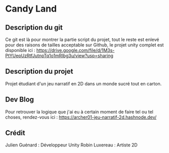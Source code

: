 # Candy Land
## Description du git
Ce git est là pour montrer la partie script du projet, tout le reste est enlevé pour des raisons de tailles acceptable sur Github, le projet unity complet est disponible ici : 
https://drive.google.com/file/d/1M3s-PtYUepUzRtfJutnpTq1o1mRIbg3u/view?usp=sharing

## Description du projet
Projet étudiant d'un jeu narratif en 2D dans un monde sucré tout en carton.

## Dev Blog
Pour retrouver la logique que j'ai eu à certain moment de faire tel ou tel choses, rendez-vous ici :
https://archer01-jeu-narratif-2d.hashnode.dev/

## Crédit
Julien Guénard : Développeur Unity
Robin Luxereau : Artiste 2D